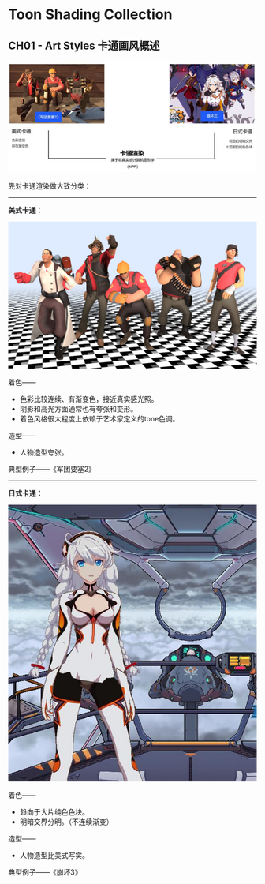 # Toon Shading Collection 

## CH01 - Art Styles 卡通画风概述



![CH01_01_卡通渲染分类](../图片库/CH01_01_卡通渲染分类.jpg)



先对卡通渲染做大致分类：



------

 **美式卡通：**

![CH01_02_美式卡通示例](../图片库/CH01_02_美式卡通示例.jpg)

着色——

- 色彩比较连续、有渐变色，接近真实感光照。
- 阴影和高光方面通常也有夸张和变形。
- 着色风格很大程度上依赖于艺术家定义的tone色调。

造型——

- 人物造型夸张。

典型例子——《军团要塞2》



------

**日式卡通：**

![CH01_03_日式卡通示例](../图片库/CH01_03_日式卡通示例.jpg)

着色——

- 趋向于大片纯色色块。
- 明暗交界分明。（不连续渐变）

造型——

- 人物造型比美式写实。

典型例子——《崩坏3》

